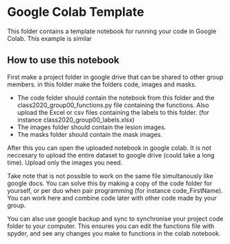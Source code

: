 # Google Colab Template
This folder contains a template notebook for running your code in Google Colab. This example is similar 

## How to use this notebook

First make a project folder in google drive that can be shared to other group members. in this folder make the folders 
code, images and masks. 
- The code folder should contain the notebook from this folder and the 
class2020_group00_functions.py file containing the functions. Also upload the Excel or csv files containing 
the labels to this folder. (for instance class2020_group00_labels.xlsx) 
 - The images folder should contain the lesion images. 
 - The masks folder should contain the mask images. 

After this you can open the uploaded notebook in google colab. It is not neccesary to upload the entire dataset to google drive (could take a long time). 
Upload only the images you need.
 
 Take note that is not possible to work on the same file simultanously like google docs. You can solve this by making a 
 copy of the code folder for yourself, or per duo when pair programming (for instance code_FirstName). 
 You can work here and combine code later with other code made by your group. 
 
 You can also use google backup and sync to synchronise your project code folder to your computer.
 This ensures you can edit the functions file with spyder, and see any changes you make to functions in the colab 
 notebook.
